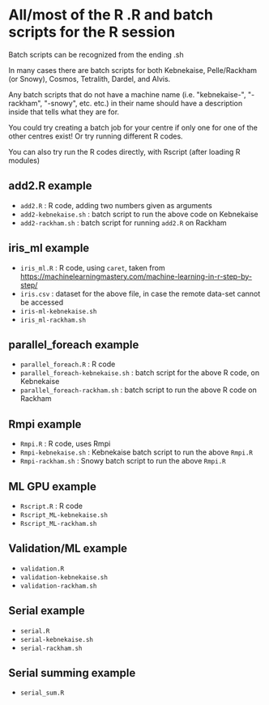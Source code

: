 # All/most of the R .R and batch scripts for the R session

Batch scripts can be recognized from the ending .sh

In many cases there are batch scripts for both Kebnekaise, Pelle/Rackham (or Snowy), Cosmos, Tetralith, Dardel, and Alvis.

Any batch scripts that do not have a machine name (i.e. "kebnekaise-", "-rackham", "-snowy", etc. etc.) in their name should have a description inside that tells what they are for.

You could try creating a batch job for your centre if only one for one of the other centres exist! Or try running different R codes.

You can also try run the R codes directly, with Rscript (after loading R modules)

## add2.R example

- ``add2.R``  :  R code, adding two numbers given as arguments
- ``add2-kebnekaise.sh``  : batch script to run the above code on Kebnekaise
- ``add2-rackham.sh``  : batch script for running ``add2.R`` on Rackham

## iris_ml example

- ``iris_ml.R``  : R code, using ``caret``, taken from <https://machinelearningmastery.com/machine-learning-in-r-step-by-step/>
- ``iris.csv``  : dataset for the above file, in case the remote data-set cannot be accessed
- ``iris-ml-kebnekaise.sh``
- ``iris_ml-rackham.sh``

## parallel_foreach example

- ``parallel_foreach.R``  : R code
- ``parallel_foreach-kebnekaise.sh``  : batch script for the above R code, on Kebnekaise
- ``parallel_foreach-rackham.sh``  : batch script to run the above R code on Rackham

## Rmpi example

- ``Rmpi.R``  : R code, uses Rmpi
- ``Rmpi-kebnekaise.sh``  : Kebnekaise batch script to run the above ``Rmpi.R``
- ``Rmpi-rackham.sh``  : Snowy batch script to run the above ``Rmpi.R``

## ML GPU example

- ``Rscript.R``  : R code
- ``Rscript_ML-kebnekaise.sh``
- ``Rscript_ML-rackham.sh``

## Validation/ML example

- ``validation.R``
- ``validation-kebnekaise.sh``
- ``validation-rackham.sh``

## Serial example

- ``serial.R``
- ``serial-kebnekaise.sh``
- ``serial-rackham.sh``

## Serial summing example

- ``serial_sum.R``
